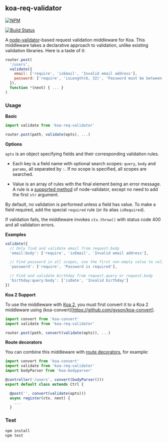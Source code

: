 ## koa-req-validator

[![NPM](https://nodei.co/npm/koa-req-validator.png?compact=true)](https://www.npmjs.com/package/koa-req-validator)

[![Build Status](https://travis-ci.org/buunguyen/koa-req-validator.svg?branch=master)](https://travis-ci.org/buunguyen/koa-req-validator)

A [node-validator](https://github.com/chriso/validator.js)-based request validation middleware for Koa. This middleware takes a declarative approach to validation, unlike existing validation libraries. Here is a taste of it:

```js
router.post(
  '/users',
  validate({
    email: ['require', 'isEmail', 'Invalid email address'],
    password: ['require', 'isLength(6, 32)', 'Password must be between 6 and 32 characters']
  }),
  function *(next) { ... }
)
```

### Usage

__Basic__

```js
import validate from 'koa-req-validator'

router.post(path, validate(opts), ...)
```

__Options__

`opts` is an object specifying fields and their corresponding validation rules.

* Each key is a field name with optional search scopes: `query`, `body` and `params`, all separated by `:`. If no scope is specified, all scopes are searched.

* Value is an array of rules with the final element being an error message. A rule is a [supported method](https://github.com/chriso/validator.js#validators) of node-validator, except no need to add the first `str` argument.

By default, no validation is performed unless a field has value. To make a field required, add the special `required` rule (or its alias `isRequired`).

If validation fails, the middleware invokes `ctx.throw()` with status code 400 and all validation errors.

__Examples__

```js
validate({
  // Only find and validate email from request.body
  'email:body': ['require', 'isEmail', 'Invalid email address'],

  // Find password in all scopes, use the first non-empty value to validate
  'password': ['require', 'Password is required'],

  // Find and validate birthday from request.query or request.body
  'birthday:query:body': ['isDate', 'Invalid birthday']
})
```
__Koa 2 Support__

To use the middleware with [Koa 2](https://github.com/koajs/koa/tree/v2.x), you must first convert it to a Koa 2 middleware using (koa-convert)[https://github.com/gyson/koa-convert].

```js
import convert from 'koa-convert'
import validate from 'koa-req-validator'

router.post(path, convert(validate(opts)), ...)
```

__Route decorators__

You can combine this middleware with [route decorators](https://github.com/buunguyen/route-decorators), for example:

```js
import convert from 'koa-convert'
import validate from 'koa-req-validator'
import bodyParser from 'koa-bodyparser'

@controller('/users', convert(bodyParser()))
export default class extends Ctrl {

  @post('', convert(validate(opts)))
  async register(ctx, next) {
    ...
  }
```

### Test

```bash
npm install
npm test
```
